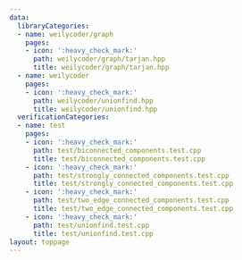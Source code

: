 ```yaml
---
data:
  libraryCategories:
  - name: weilycoder/graph
    pages:
    - icon: ':heavy_check_mark:'
      path: weilycoder/graph/tarjan.hpp
      title: weilycoder/graph/tarjan.hpp
  - name: weilycoder
    pages:
    - icon: ':heavy_check_mark:'
      path: weilycoder/unionfind.hpp
      title: weilycoder/unionfind.hpp
  verificationCategories:
  - name: test
    pages:
    - icon: ':heavy_check_mark:'
      path: test/biconnected_components.test.cpp
      title: test/biconnected_components.test.cpp
    - icon: ':heavy_check_mark:'
      path: test/strongly_connected_components.test.cpp
      title: test/strongly_connected_components.test.cpp
    - icon: ':heavy_check_mark:'
      path: test/two_edge_connected_components.test.cpp
      title: test/two_edge_connected_components.test.cpp
    - icon: ':heavy_check_mark:'
      path: test/unionfind.test.cpp
      title: test/unionfind.test.cpp
layout: toppage
---
```

